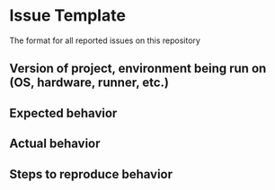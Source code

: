 # Issue Template
The format for all reported issues on this repository

## Version of project, environment being run on (OS, hardware, runner, etc.)

## Expected behavior

## Actual behavior

## Steps to reproduce behavior
